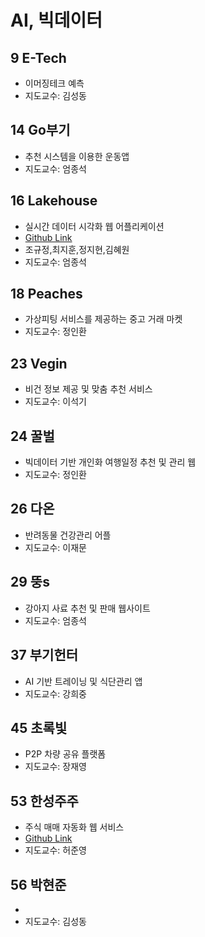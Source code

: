 # AI, 빅데이터

## 9 E-Tech
- 이머징테크 예측
- 지도교수: 김성동
## 14 Go부기
- 추천 시스템을 이용한 운동앱
- 지도교수: 엄종석
## 16 Lakehouse
- 실시간 데이터 시각화 웹 어플리케이션
- [Github Link](https://github.com/jihun212/2022CapstoneDesign)
- 조규정,최지훈,정지현,김혜원
- 지도교수: 엄종석
## 18 Peaches
- 가상피팅 서비스를 제공하는 중고 거래 마켓
- 지도교수: 정인환
## 23 Vegin 
- 비건 정보 제공 및 맞춤 추천 서비스
- 지도교수: 이석기
## 24 꿀벌
- 빅데이터 기반 개인화 여행일정 추천 및 관리 웹
- 지도교수: 정인환
## 26 다온
- 반려동물 건강관리 어플
- 지도교수: 이재문
## 29 뚱s
- 강아지 사료 추천 및 판매 웹사이트
- 지도교수: 엄종석
## 37 부기헌터
- AI 기반 트레이닝 및 식단관리 앱
- 지도교수: 강희중
## 45 초록빛
- P2P 차량 공유 플랫폼
- 지도교수: 장재영
## 53 한성주주
- 주식 매매 자동화 웹 서비스
- [Github Link](https://github.com/jeeyoun-kang/TestTrading)
- 지도교수: 허준영
## 56 박현준
-  
- 지도교수: 김성동
